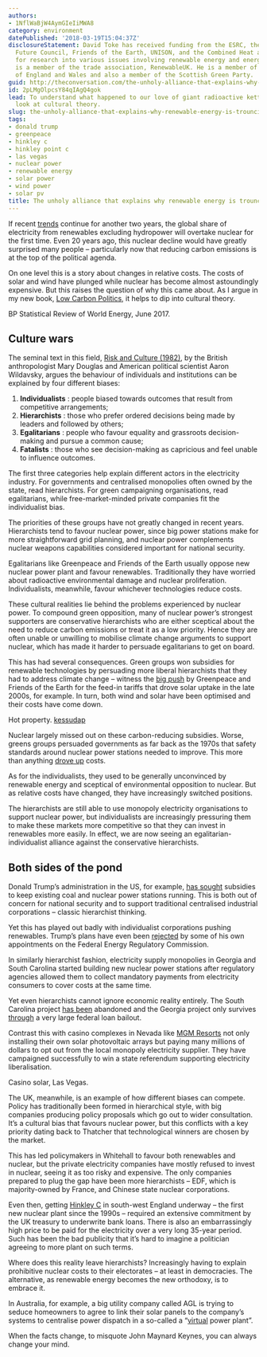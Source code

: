 ```yaml
---
authors:
- 1NflWaBjW4AymGIeIiMWA8
category: environment
datePublished: '2018-03-19T15:04:37Z'
disclosureStatement: David Toke has received funding from the ESRC, the EU, the World
  Future Council, Friends of the Earth, UNISON, and the Combined Heat and Power Association,
  for research into various issues involving renewable energy and energy. David Toke
  is a member of the trade association, RenewableUK. He is a member of the Green Party
  of England and Wales and also a member of the Scottish Green Party.
guid: http://theconversation.com/the-unholy-alliance-that-explains-why-renewable-energy-is-trouncing-nuclear-93519
id: 2pLMgOlpcsY84qIAgQ4gok
lead: To understand what happened to our love of giant radioactive kettles, take a
  look at cultural theory.
slug: the-unholy-alliance-that-explains-why-renewable-energy-is-trouncing-nuclear
tags:
- donald trump
- greenpeace
- hinkley c
- hinkley point c
- las vegas
- nuclear power
- renewable energy
- solar power
- wind power
- solar pv
title: The unholy alliance that explains why renewable energy is trouncing nuclear
---
```

If recent [trends](https://www.bp.com/content/dam/bp/en/corporate/pdf/energy-economics/statistical-review-2017/bp-statistical-review-of-world-energy-2017-full-report.pdf) continue for another two years, the global share of electricity from renewables excluding hydropower will overtake nuclear for the first time. Even 20 years ago, this nuclear decline would have greatly surprised many people – particularly now that reducing carbon emissions is at the top of the political agenda. 

On one level this is a story about changes in relative costs. The costs of solar and wind have plunged while nuclear has become almost astoundingly expensive. But this raises the question of why this came about. As I argue in my new book, [Low Carbon Politics](https://www.routledge.com/Low-Carbon-Politics-A-Cultural-Approach-Focusing-on-Low-Carbon-Electricity/Toke/p/book/9781138696778), it helps to dip into cultural theory. 

[](https://images.theconversation.com/files/210974/original/file-20180319-31624-13ja6ut.png?ixlib=rb-1.1.0&q=45&auto=format&w=1000&fit=clip) BP Statistical Review of World Energy, June 2017.

## Culture wars

The seminal text in this field, [Risk and Culture (1982)](https://www.ucpress.edu/book.php?isbn=9780520050631), by the British anthropologist Mary Douglas and American political scientist Aaron Wildavsky, argues the behaviour of individuals and institutions can be explained by four different biases: 

  1. **Individualists** : people biased towards outcomes that result from competitive arrangements;
  2. **Hierarchists** : those who prefer ordered decisions being made by leaders and followed by others;
  3. **Egalitarians** : people who favour equality and grassroots decision-making and pursue a common cause;
  4. **Fatalists** : those who see decision-making as capricious and feel unable to influence outcomes.



The first three categories help explain different actors in the electricity industry. For governments and centralised monopolies often owned by the state, read hierarchists. For green campaigning organisations, read egalitarians, while free-market-minded private companies fit the individualist bias. 

The priorities of these groups have not greatly changed in recent years. Hierarchists tend to favour nuclear power, since big power stations make for more straightforward grid planning, and nuclear power complements nuclear weapons capabilities considered important for national security. 

Egalitarians like Greenpeace and Friends of the Earth usually oppose new nuclear power plant and favour renewables. Traditionally they have worried about radioactive environmental damage and nuclear proliferation. Individualists, meanwhile, favour whichever technologies reduce costs. 

These cultural realities lie behind the problems experienced by nuclear power. To compound green opposition, many of nuclear power’s strongest supporters are conservative hierarchists who are either sceptical about the need to reduce carbon emissions or treat it as a low priority. Hence they are often unable or unwilling to mobilise climate change arguments to support nuclear, which has made it harder to persuade egalitarians to get on board. 

This has had several consequences. Green groups won subsidies for renewable technologies by persuading more liberal hierarchists that they had to address climate change – witness the [big push](https://www.theguardian.com/environment/2008/apr/29/renewableenergy.energyefficiency) by Greenpeace and Friends of the Earth for the feed-in tariffs that drove solar uptake in the late 2000s, for example. In turn, both wind and solar have been optimised and their costs have come down. 

[](https://images.theconversation.com/files/210998/original/file-20180319-31599-1k04sha.jpg?ixlib=rb-1.1.0&q=45&auto=format&w=1000&fit=clip) Hot property. [kessudap](https://www.shutterstock.com/image-photo/solar-farm-green-energy-field-thailand-204711964?src=WFLFHWuAd1EGRrA4FzvwaA-1-6)

Nuclear largely missed out on these carbon-reducing subsidies. Worse, greens groups persuaded governments as far back as the 1970s that safety standards around nuclear power stations needed to improve. This more than anything [drove up](https://www.routledge.com/Low-Carbon-Politics-A-Cultural-Approach-Focusing-on-Low-Carbon-Electricity/Toke/p/book/9781138696778) costs.

As for the individualists, they used to be generally unconvinced by renewable energy and sceptical of environmental opposition to nuclear. But as relative costs have changed, they have increasingly switched positions. 

The hierarchists are still able to use monopoly electricity organisations to support nuclear power, but individualists are increasingly pressuring them to make these markets more competitive so that they can invest in renewables more easily. In effect, we are now seeing an egalitarian-individualist alliance against the conservative hierarchists.

## Both sides of the pond

Donald Trump’s administration in the US, for example, [has sought](http://energypost.eu/trumps-coal-nuclear-subsidy-cost-u-s-economy-10-billion-year/) subsidies to keep existing coal and nuclear power stations running. This is both out of concern for national security and to support traditional centralised industrial corporations – classic hierarchist thinking. 

Yet this has played out badly with individualist corporations pushing renewables. Trump’s plans have even been [rejected](https://www.theguardian.com/environment/2018/jan/08/donald-trump-coal-industry-plan-rejected-rick-perry) by some of his own appointments on the Federal Energy Regulatory Commission. 

In similarly hierarchist fashion, electricity supply monopolies in Georgia and South Carolina started building new nuclear power stations after regulatory agencies allowed them to collect mandatory payments from electricity consumers to cover costs at the same time. 

Yet even hierarchists cannot ignore economic reality entirely. The South Carolina project [has been](https://www.bloomberg.com/news/articles/2017-08-25/duke-asks-to-cancel-planned-south-carolina-nuclear-reactors) abandoned and the Georgia project only survives [through](https://www.fitsnews.com/2017/09/29/georgia-gets-nuclear-windfall-from-federal-government/) a very large federal loan bailout. 

Contrast this with casino complexes in Nevada like [MGM Resorts](https://www.greentechmedia.com/articles/read/how-mgm-prepared-itself-to-leave-nevadas-biggest-utility#gs.F2Ag7fY) not only installing their own solar photovoltaic arrays but paying many millions of dollars to opt out from the local monopoly electricity supplier. They have campaigned successfully to win a state referendum supporting electricity liberalisation. 

[](https://images.theconversation.com/files/210999/original/file-20180319-31624-1bykk42.png?ixlib=rb-1.1.0&q=45&auto=format&w=1000&fit=clip) Casino solar, Las Vegas.

The UK, meanwhile, is an example of how different biases can compete. Policy has traditionally been formed in hierarchical style, with big companies producing policy proposals which go out to wider consultation. It’s a cultural bias that favours nuclear power, but this conflicts with a key priority dating back to Thatcher that technological winners are chosen by the market. 

This has led policymakers in Whitehall to favour both renewables and nuclear, but the private electricity companies have mostly refused to invest in nuclear, seeing it as too risky and expensive. The only companies prepared to plug the gap have been more hierarchists – EDF, which is majority-owned by France, and Chinese state nuclear corporations. 

Even then, getting [Hinkley C](https://www.theguardian.com/news/2017/dec/21/hinkley-point-c-dreadful-deal-behind-worlds-most-expensive-power-plant) in south-west England underway – the first new nuclear plant since the 1990s – required an extensive commitment by the UK treasury to underwrite bank loans. There is also an embarrassingly high price to be paid for the electricity over a very long 35-year period. Such has been the bad publicity that it’s hard to imagine a politician agreeing to more plant on such terms. 

Where does this reality leave hierarchists? Increasingly having to explain prohibitive nuclear costs to their electorates – at least in democracies. The alternative, as renewable energy becomes the new orthodoxy, is to embrace it. 

In Australia, for example, a big utility company called AGL is trying to seduce homeowners to agree to link their solar panels to the company’s systems to centralise power dispatch in a so-called a “[virtual](https://www.reuters.com/article/australia-utilities/panel-beaters-australia-utilities-branch-out-as-customers-shift-to-solar-idUSL3N1KH2M2) power plant”. 

When the facts change, to misquote John Maynard Keynes, you can always change your mind.